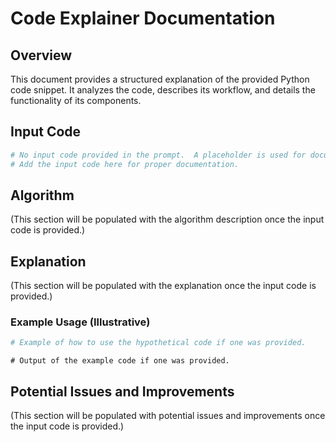 # Code Explainer Documentation

## Overview

This document provides a structured explanation of the provided Python code snippet. It analyzes the code, describes its workflow, and details the functionality of its components.

## Input Code

```python
# No input code provided in the prompt.  A placeholder is used for documentation.
# Add the input code here for proper documentation.
```

## Algorithm

(This section will be populated with the algorithm description once the input code is provided.)

## Explanation

(This section will be populated with the explanation once the input code is provided.)

### Example Usage (Illustrative)


```python
# Example of how to use the hypothetical code if one was provided.
```

```
# Output of the example code if one was provided.
```

## Potential Issues and Improvements

(This section will be populated with potential issues and improvements once the input code is provided.)